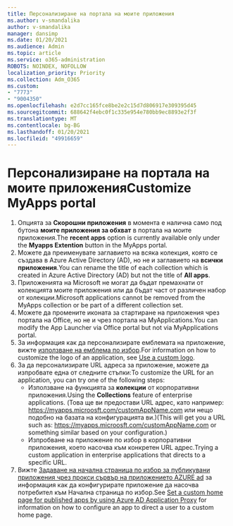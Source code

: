 ```yaml
---
title: Персонализиране на портала на моите приложения
ms.author: v-smandalika
author: v-smandalika
manager: dansimp
ms.date: 01/20/2021
ms.audience: Admin
ms.topic: article
ms.service: o365-administration
ROBOTS: NOINDEX, NOFOLLOW
localization_priority: Priority
ms.collection: Adm_O365
ms.custom:
- "7773"
- "9004350"
ms.openlocfilehash: e2d7cc165fce8be2e2c15d7d806917e309395d45
ms.sourcegitcommit: 688642f4ebc0f1c335e954e780bb9ec8893e2f3f
ms.translationtype: MT
ms.contentlocale: bg-BG
ms.lasthandoff: 01/20/2021
ms.locfileid: "49916659"
---
```

# <a name="customize-myapps-portal"></a><span data-ttu-id="f7b9b-102">Персонализиране на портала на моите приложения</span><span class="sxs-lookup"><span data-stu-id="f7b9b-102">Customize MyApps portal</span></span>

1. <span data-ttu-id="f7b9b-103">Опцията за **Скорошни приложения** в момента е налична само под бутона **моите приложения за обхват** в портала на моите приложения.</span><span class="sxs-lookup"><span data-stu-id="f7b9b-103">The **recent apps** option is currently available only under the **Myapps Extention** button in the MyApps portal.</span></span>
2. <span data-ttu-id="f7b9b-104">Можете да преименувате заглавието на всяка колекция, която се създава в Azure Active Directory (AD), но не и заглавието на **всички приложения**.</span><span class="sxs-lookup"><span data-stu-id="f7b9b-104">You can rename the title of each collection which is created in Azure Active Directory (AD) but not the title of **All apps**.</span></span>
3. <span data-ttu-id="f7b9b-105">Приложенията на Microsoft не могат да бъдат премахнати от колекцията моите приложения или да бъдат част от различен набор от колекции.</span><span class="sxs-lookup"><span data-stu-id="f7b9b-105">Microsoft applications cannot be removed from the MyApps collection or be part of a different collection set.</span></span>
4. <span data-ttu-id="f7b9b-106">Можете да промените иконата за стартиране на приложения чрез портала на Office, но не и чрез портала на MyApplications.</span><span class="sxs-lookup"><span data-stu-id="f7b9b-106">You can modify the App Launcher via Office portal but not via MyApplications portal.</span></span>
5. <span data-ttu-id="f7b9b-107">За информация как да персонализирате емблемата на приложение, вижте [използване на емблема по избор](https://docs.microsoft.com/azure/active-directory/manage-apps/add-application-portal-configure#use-a-custom-logo).</span><span class="sxs-lookup"><span data-stu-id="f7b9b-107">For information on how to customize the logo of an application, see [Use a custom logo](https://docs.microsoft.com/azure/active-directory/manage-apps/add-application-portal-configure#use-a-custom-logo).</span></span>
6. <span data-ttu-id="f7b9b-108">За да персонализирате URL адреса за приложение, можете да изпробвате една от следните стъпки:</span><span class="sxs-lookup"><span data-stu-id="f7b9b-108">To customize the URL for an application, you can try one of the following steps:</span></span>
    - <span data-ttu-id="f7b9b-109">Използване на функцията за **колекции** от корпоративни приложения.</span><span class="sxs-lookup"><span data-stu-id="f7b9b-109">Using the **Collections** feature of enterprise applications.</span></span> <span data-ttu-id="f7b9b-110">(Това ще ви предостави URL адрес, като например: https://myapps.microosft.com/customAppName.com или нещо подобно на базата на конфигурацията ви.)</span><span class="sxs-lookup"><span data-stu-id="f7b9b-110">(This will get you a URL such as: https://myapps.microosft.com/customAppName.com or something similar based on your configuration.)</span></span>
    - <span data-ttu-id="f7b9b-111">Изпробване на приложение по избор в корпоративни приложения, което насочва към конкретен URL адрес.</span><span class="sxs-lookup"><span data-stu-id="f7b9b-111">Trying a custom application in enterprise applications that directs to a specific URL.</span></span>
7. <span data-ttu-id="f7b9b-112">Вижте [Задаване на начална страница по избор за публикувани приложения чрез прокси сървър на приложението AZURE ad](https://docs.microsoft.com/azure/active-directory/manage-apps/application-proxy-configure-custom-home-page) за информация как да конфигурирате приложение да насочва потребител към Начална страница по избор.</span><span class="sxs-lookup"><span data-stu-id="f7b9b-112">See [Set a custom home page for published apps by using Azure AD Application Proxy](https://docs.microsoft.com/azure/active-directory/manage-apps/application-proxy-configure-custom-home-page) for information on how to configure an app to direct a user to a custom home page.</span></span>
